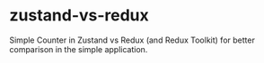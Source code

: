 # zustand-vs-redux

Simple Counter in Zustand vs Redux (and Redux Toolkit) for better comparison in the simple application.
